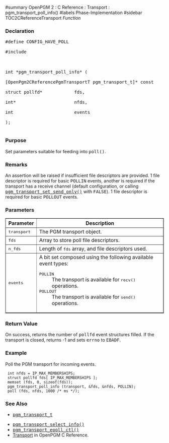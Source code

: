 ﻿#summary OpenPGM 2 : C Reference : Transport : pgm\_transport\_poll\_info()
#labels Phase-Implementation
#sidebar TOC2CReferenceTransport
_Function_
### Declaration ###
<pre>
#define CONFIG_HAVE_POLL<br>
#include <pgm/pgm.h><br>
<br>
int *pgm_transport_poll_info* (<br>
[OpenPgm2CReferencePgmTransportT pgm_transport_t]* const    transport,<br>
struct pollfd*            fds,<br>
int*                      nfds,<br>
int                       events<br>
);<br>
</pre>

### Purpose ###
Set parameters suitable for feeding into <tt>poll()</tt>.

### Remarks ###
An assertion will be raised if insufficient file descriptors are provided.  1 file descriptor is required for basic <tt>POLLIN</tt> events, another is required if the transport has a receive channel (default configuration, or calling <tt><a href='OpenPgm2CReferencePgmTransportSetSendOnly.md'>pgm_transport_set_send_only()</a></tt> with <tt>FALSE</tt>).  1 file descriptor is required for basic <tt>POLLOUT</tt> events.

### Parameters ###

<table cellpadding='5' border='1' cellspacing='0'>
<tr>
<th>Parameter</th>
<th>Description</th>
</tr>
<tr>
<td><tt>transport</tt></td>
<td>The PGM transport object.</td>
</tr><tr>
<td><tt>fds</tt></td>
<td>Array to store poll file descriptors.</td>
</tr><tr>
<td><tt>n_fds</tt></td>
<td>Length of <tt>fds</tt> array, and file descriptors used.</td>
</tr><tr>
<td><tt>events</tt></td>
<td>A bit set composed using the following available event types:<br>
<dl><dt><tt>POLLIN</tt></dt><dd>The transport is available for <tt>recv()</tt> operations.<br>
</dd><dt><tt>POLLOUT</tt></dt><dd>The transport is available for <tt>send()</tt> operations.</dd></dl></td>
</tr>
</table>

### Return Value ###
On success, returns the number of <tt>pollfd</tt> event structures filled.  If the transport is closed, returns -1 and sets <tt>errno</tt> to <tt>EBADF</tt>.

### Example ###
Poll the PGM transport for incoming events.

```
 int nfds = IP_MAX_MEMBERSHIPS;
 struct pollfd fds[ IP_MAX_MEMBERSHIPS ];
 memset (fds, 0, sizeof(fds));
 pgm_transport_poll_info (transport, &fds, &nfds, POLLIN);
 poll (fds, nfds, 1000 /* ms */);
```

### See Also ###
  * <tt><a href='OpenPgm2CReferencePgmTransportT.md'>pgm_transport_t</a></tt><br>
<ul><li><tt><a href='OpenPgm2CReferencePgmTransportSelectInfo.md'>pgm_transport_select_info()</a></tt><br>
</li><li><tt><a href='OpenPgm2CReferencePgmTransportEpollCtl.md'>pgm_transport_epoll_ctl()</a></tt><br>
</li><li><a href='OpenPgm2CReferenceTransport.md'>Transport</a> in OpenPGM C Reference.